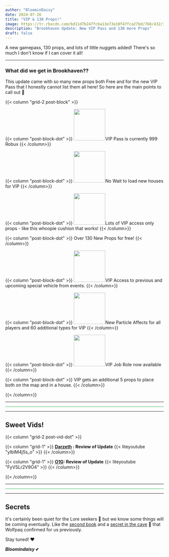 ```yaml
---
author: "BloominDaisy"
date: 2024-07-26
title: "VIP & 130 Props!"
image: https://tr.rbxcdn.com/bd11d7b247fcba13e73e10f47fca27bd/768/432/Image/Png
description: "Brookhaven Update: New VIP Pass and 130 more Props"
draft: false
---
```


A new gamepass, 130 props, and lots of little nuggets added! There's so much I don't know if I can cover it all!

---

### What did we get in Brookhaven??

This update came with so many new props both Free and for the new VIP Pass that I honestly cannot list them all here! So here are the main points to call out :stars:

{{< column "grid-2 post-block" >}}


{{< column "post-block-dot" >}}
<img src="/images/blog/vip_pass_999_robux.png" loading="lazy" style="width: auto; height: 100px;">VIP Pass is currently 999 Robux
{{< /column>}}

{{< column "post-block-dot" >}}
<img src="/images/blog/vip_no_wait_time_to_spawn_house.png" loading="lazy" style="width: auto; height: 100px;">No Wait to load new houses for VIP
{{< /column>}}

{{< column "post-block-dot" >}}
<img src="/images/blog/vip_prop_whoopie_cushion.png" loading="lazy" style="width: auto; height: 100px;">Lots of VIP access only props - like this whoopie cushion that works!
{{< /column>}}

{{< column "post-block-dot" >}}
Over 130 New Props for free!
{{< /column>}}

{{< column "post-block-dot" >}}
<img src="/images/blog/vip_special_vehical_access.png" loading="lazy" style="width: auto; height: 100px;">VIP Access to previous and upcoming special vehicle from events.
{{< /column>}}

{{< column "post-block-dot" >}}
<img src="/images/blog/vip_special_affects.png" loading="lazy" style="width: auto; height: 100px;">New Particle Affects for all players and 60 additional types for VIP
{{< /column>}}

{{< column "post-block-dot" >}}
<img src="/images/blog/vip_job_role_name.png" loading="lazy" style="width: auto; height: 100px;">VIP Job Role now available
{{< /column>}}

{{< column "post-block-dot" >}}
VIP gets an additional 5 props to place both on the map and in a house.
{{< /column>}}

{{< /column>}}

---

<hr style="background-color: #28b44c" size=8 class="post-block">

---

## Sweet Vids!

{{< column "grid-2 post-vid-dot" >}}

{{< column "grid-1" >}}
**[Darzeth](https://www.youtube.com/@XdarzethX) : Review of Update** {{< liteyoutube "yIbIM4j5s_o" >}}
{{< /column>}}

{{< column "grid-1" >}}
**[O1G](https://www.youtube.com/@Only1Gam3r): Review of Update** {{< liteyoutube "FyVSLr2V9O4" >}}
{{< /column>}}

{{< /column>}}

---

<hr style="background-color: #28b44c" size=8 class="post-block">

---

## Secrets

It's certainly been quiet for the Lore seekers :thinking: but we know some things will be coming eventually. Like the [second book](/lore/quests/#knight-of-the-castle) and a [secret in the cave](/casebook/interesting/hidden_valley_cave/#wolfpaq-confirms) :eyes: that Wolfpaq confirmed for us previously. 

Stay tuned!
:heart:

_**Bloomindaisy**_ <span class="nowrap"><span class="emojify">💕</span>